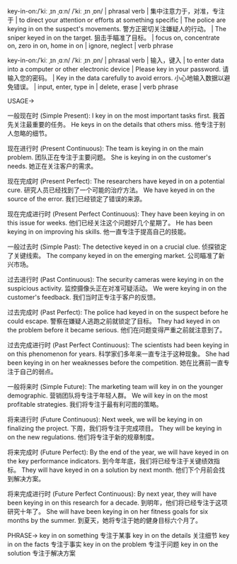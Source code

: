 key-in-on:/ˈkiː ˌɪn ˌɑːn/ /ˈkiː ˌɪn ˌɒn/ | phrasal verb | 集中注意力于，对准，专注于 | to direct your attention or efforts at something specific | The police are keying in on the suspect's movements. 警方正密切关注嫌疑人的行动。 |  The sniper keyed in on the target. 狙击手瞄准了目标。 | focus on, concentrate on, zero in on, home in on | ignore, neglect | verb phrase

key-in-on:/ˈkiː ˌɪn ˌɑːn/ /ˈkiː ˌɪn ˌɒn/ | phrasal verb | 输入，键入 | to enter data into a computer or other electronic device |  Please key in your password.  请输入您的密码。 | Key in the data carefully to avoid errors.  小心地输入数据以避免错误。 | input, enter, type in | delete, erase | verb phrase


USAGE->

一般现在时 (Simple Present):
I key in on the most important tasks first. 我首先关注最重要的任务。
He keys in on the details that others miss.  他专注于别人忽略的细节。

现在进行时 (Present Continuous):
The team is keying in on the main problem.  团队正在专注于主要问题。
She is keying in on the customer's needs. 她正在关注客户的需求。

现在完成时 (Present Perfect):
The researchers have keyed in on a potential cure. 研究人员已经找到了一个可能的治疗方法。
We have keyed in on the source of the error. 我们已经锁定了错误的来源。

现在完成进行时 (Present Perfect Continuous):
They have been keying in on this issue for weeks. 他们已经关注这个问题好几个星期了。
He has been keying in on improving his skills. 他一直专注于提高自己的技能。

一般过去时 (Simple Past):
The detective keyed in on a crucial clue.  侦探锁定了关键线索。
The company keyed in on the emerging market. 公司瞄准了新兴市场。

过去进行时 (Past Continuous):
The security cameras were keying in on the suspicious activity. 监控摄像头正在对准可疑活动。
We were keying in on the customer's feedback. 我们当时正专注于客户的反馈。

过去完成时 (Past Perfect):
The police had keyed in on the suspect before he could escape. 警察在嫌疑人逃跑之前就锁定了目标。
They had keyed in on the problem before it became serious.  他们在问题变得严重之前就注意到了。

过去完成进行时 (Past Perfect Continuous):
The scientists had been keying in on this phenomenon for years. 科学家们多年来一直专注于这种现象。
She had been keying in on her weaknesses before the competition.  她在比赛前一直专注于自己的弱点。

一般将来时 (Simple Future):
The marketing team will key in on the younger demographic.  营销团队将专注于年轻人群。
We will key in on the most profitable strategies. 我们将专注于最有利可图的策略。

将来进行时 (Future Continuous):
Next week, we will be keying in on finalizing the project. 下周，我们将专注于完成项目。
They will be keying in on the new regulations. 他们将专注于新的规章制度。

将来完成时 (Future Perfect):
By the end of the year, we will have keyed in on the key performance indicators. 到今年年底，我们将已经专注于关键绩效指标。
They will have keyed in on a solution by next month.  他们下个月前会找到解决方案。

将来完成进行时 (Future Perfect Continuous):
By next year, they will have been keying in on this research for a decade. 到明年，他们将已经专注于这项研究十年了。
She will have been keying in on her fitness goals for six months by the summer. 到夏天，她将专注于她的健身目标六个月了。


PHRASE->
key in on something  专注于某事
key in on the details  关注细节
key in on the facts  专注于事实
key in on the problem  专注于问题
key in on the solution  专注于解决方案
